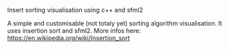 Insert sorting visualisation using c++ and sfml2

A simple and customisable (not totaly yet) sorting algorithm visualisation. It uses insertion sort and sfml2.
More infos here: https://en.wikipedia.org/wiki/Insertion_sort
